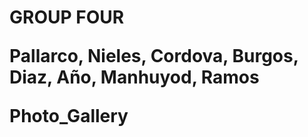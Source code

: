 <h1><b>GROUP FOUR

Pallarco, Nieles, Cordova, Burgos, Diaz, Año, Manhuyod, Ramos

Photo_Gallery
</h1></b>


